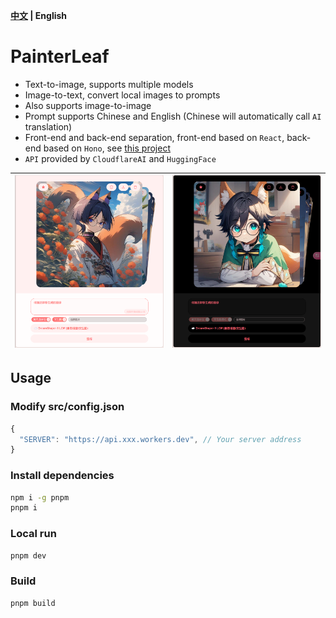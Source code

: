 **[中文](README_ZH.md) | English**

# PainterLeaf
- Text-to-image, supports multiple models
- Image-to-text, convert local images to prompts
- Also supports image-to-image
- Prompt supports Chinese and English (Chinese will automatically call `AI` translation)
- Front-end and back-end separation, front-end based on `React`, back-end based on `Hono`, see [this project](https://github.com/LeafYeeXYZ/MyAPIs)
- `API` provided by `CloudflareAI` and `HuggingFace`

|![](./readme/light.png)|![](./readme/dark.png)|
|:---:|:---:|

## Usage
### Modify src/config.json
```javascript
{
  "SERVER": "https://api.xxx.workers.dev", // Your server address
}
```

### Install dependencies
```bash
npm i -g pnpm
pnpm i
```

### Local run
```bash
pnpm dev
```

### Build
```bash
pnpm build
```

